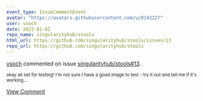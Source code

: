 ```yaml
---
event_type: IssueCommentEvent
avatar: "https://avatars.githubusercontent.com/u/814322?"
user: vsoch
date: 2022-01-02
repo_name: singularityhub/stools
html_url: https://github.com/singularityhub/stools/issues/13
repo_url: https://github.com/singularityhub/stools
---
```


<a href='https://github.com/vsoch' target='_blank'>vsoch</a> commented on issue <a href='https://github.com/singularityhub/stools/issues/13' target='_blank'>singularityhub/stools#13</a>.

<small>okay all set for testing! I'm not sure I have a good image to test - try it out and tell me if it's working....</small>

<a href='https://github.com/singularityhub/stools/issues/13' target='_blank'>View Comment</a>
